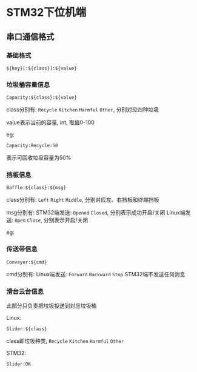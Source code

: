 # STM32下位机端

## 串口通信格式
### 基础格式
```
${key}[:${class}]:${value}
```

### 垃圾桶容量信息
```
Capacity:${class}:${value}
```

class分别有: `Recycle` `Kitchen` `Harmful` `Other`, 分别对应四种垃圾

value表示当前的容量, int, 取值0-100

eg:
```
Capacity:Recycle:50
```
表示可回收垃圾容量为50%

### 挡板信息
```
Baffle:${class}:${msg}
```

class分别有: `Left` `Right` `Middle`, 分别对应左、右挡板和终端挡板

msg分别有: 
STM32端发送: `Opened` `Closed`, 分别表示成功开启/关闭
Linux端发送: `Open` `Close`, 分别表示开启/关闭

eg:


### 传送带信息
```
Conveyor:${cmd}
```

cmd分别有:
Linux端发送: `Forward` `Backward` `Stop`
STM32端不发送任何消息



### 滑台云台信息
此部分只负责把垃圾投送到对应垃圾桶

Linux:
```
Slider:${class}
```
class即垃圾种类, `Recycle` `Kitchen` `Harmful` `Other`


STM32:
```
Slider:OK
```



